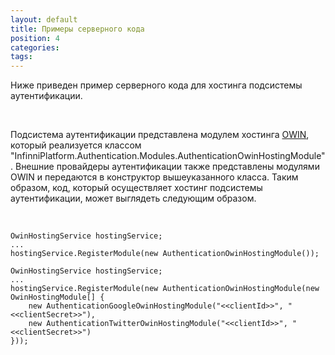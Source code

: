 ```yaml
---
layout: default
title: Примеры серверного кода
position: 4
categories: 
tags: 
---
```


Ниже приведен пример серверного кода для хостинга подсистемы аутентификации.

    

Подсистема аутентификации представлена модулем хостинга [OWIN](http://owin.org/), который реализуется классом "InfinniPlatform.Authentication.Modules.AuthenticationOwinHostingModule". Внешние провайдеры аутентификации также представлены модулями OWIN и передаются в конструктор вышеуказанного класса. Таким образом, код, который осуществляет хостинг подсистемы аутентификации, может выглядеть следующим образом.

   

```
OwinHostingService hostingService;
...
hostingService.RegisterModule(new AuthenticationOwinHostingModule());
```

```
OwinHostingService hostingService;
...
hostingService.RegisterModule(new AuthenticationOwinHostingModule(new OwinHostingModule[] {
	new AuthenticationGoogleOwinHostingModule("<<clientId>>", "<<clientSecret>>"),
	new AuthenticationTwitterOwinHostingModule("<<clientId>>", "<<clientSecret>>")
}));
```

 

 

